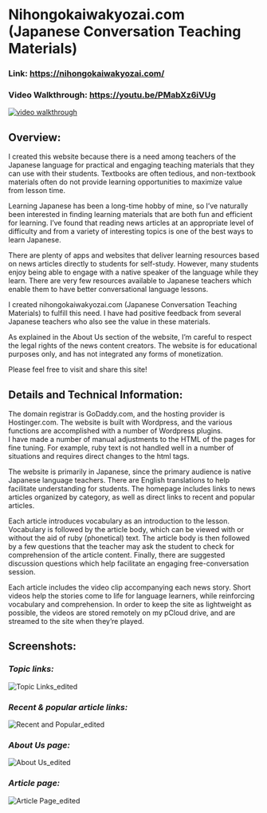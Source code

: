 # Nihongokaiwakyozai.com (Japanese Conversation Teaching Materials)

### Link:  https://nihongokaiwakyozai.com/
### Video Walkthrough: https://youtu.be/PMabXz6iVUg
<a href="https://youtu.be/PMabXz6iVUg">
<img src="https://user-images.githubusercontent.com/107213928/187048262-64b8cbcc-8e9b-4f04-9e27-7de089300a0c.png" alt="video walkthrough"></a>



## Overview:
I created this website because there is a need among teachers of the Japanese language for practical and engaging teaching materials that they can use with their students.  Textbooks are often tedious, and non-textbook materials often do not provide learning opportunities to maximize value from lesson time.  

Learning Japanese has been a long-time hobby of mine, so I’ve naturally been interested in finding learning materials that are both fun and efficient for learning.  I’ve found that reading news articles at an appropriate level of difficulty and from a variety of interesting topics is one of the best ways to learn Japanese.  

There are plenty of apps and websites that deliver learning resources based on news articles directly to students for self-study.  However, many students enjoy being able to engage with a native speaker of the language while they learn.  There are very few resources available to Japanese teachers which enable them to have better conversational language lessons.  

I created nihongokaiwakyozai.com (Japanese Conversation Teaching Materials) to fulfill this need.  I have had positive feedback from several Japanese teachers who also see the value in these materials.  

As explained in the About Us section of the website, I’m careful to respect the legal rights of the news content creators.  The website is for educational purposes only, and has not integrated any forms of monetization.  

Please feel free to visit and share this site!

## Details and Technical Information:
The domain registrar is GoDaddy.com, and the hosting provider is Hostinger.com.  The website is built with Wordpress, and the various functions are accomplished with a number of Wordpress plugins.   
I have made a number of manual adjustments to the HTML of the pages for fine tuning.  For example, ruby text is not handled well in a number of situations and requires direct changes to the html <ruby> tags.  

The website is primarily in Japanese, since the primary audience is native Japanese language teachers.  There are English translations to help facilitate understanding for students.  The homepage includes links to news articles organized by category, as well as direct links to recent and popular articles.  

Each article introduces vocabulary as an introduction to the lesson.  Vocabulary is followed by the article body, which can be viewed with or without the aid of ruby (phonetical) text.  The article body is then followed by a few questions that the teacher may ask the student to check for comprehension of the article content.  Finally, there are suggested discussion questions which help facilitate an engaging free-conversation session.  

Each article includes the video clip accompanying each news story.  Short videos help the stories come to life for language learners, while reinforcing vocabulary and comprehension.  In order to keep the site as lightweight as possible, the videos are stored remotely on my pCloud drive, and are streamed to the site when they’re played.  

## Screenshots:

### <em>Topic links:</em>
![Topic Links_edited](https://user-images.githubusercontent.com/107213928/187048580-e0bccd3a-5363-4fc8-b4b8-9fd85ecfdd23.png)

### <em>Recent & popular article links:</em>
![Recent and Popular_edited](https://user-images.githubusercontent.com/107213928/187048579-ccecdfbb-c7a2-431b-97cd-a01afa7b5b88.png)

### <em>About Us page:</em>
![About Us_edited](https://user-images.githubusercontent.com/107213928/187048567-b1b95eb6-615d-44b3-afd8-f901f50645dc.png)

### <em>Article page:</em>
![Article Page_edited](https://user-images.githubusercontent.com/107213928/187048572-d414cd90-2d4e-4212-8968-5378a9335f47.png)
